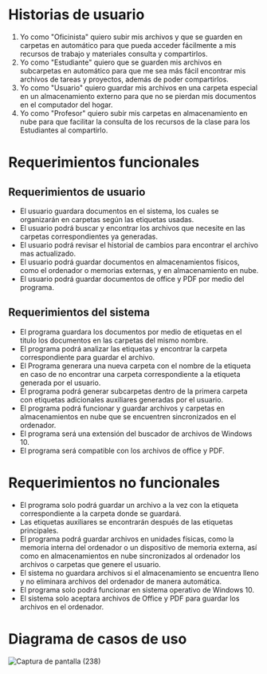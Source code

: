 # Historias de usuario
1. Yo como "Oficinista" quiero subir mis archivos y que se guarden en carpetas en automático para que pueda acceder fácilmente a mis recursos de trabajo y materiales consulta y compartirlos.
2.	Yo como "Estudiante" quiero que se guarden mis archivos en subcarpetas en automático para que me sea más fácil encontrar mis archivos de tareas y proyectos, además de poder compartirlos.
3.	Yo como "Usuario" quiero guardar mis archivos en una carpeta especial en un almacenamiento externo para que no se pierdan mis documentos en el computador del hogar.
4.	Yo como "Profesor" quiero subir mis carpetas en almacenamiento en nube para que facilitar la consulta de los recursos de la clase para los Estudiantes al compartirlo.

# Requerimientos funcionales
## Requerimientos de usuario
* El usuario guardara documentos en el sistema, los cuales se organizarán en carpetas según las etiquetas usadas.
* El usuario podrá buscar y encontrar los archivos que necesite en las carpetas correspondientes ya generadas.
* El usuario podrá revisar el historial de cambios para encontrar el archivo mas actualizado.
* El usuario podrá guardar documentos en almacenamientos físicos, como el ordenador o memorias externas, y en almacenamiento en nube.
* El usuario podrá guardar documentos de office y PDF por medio del programa.

## Requerimientos del sistema
*	El programa guardara los documentos por medio de etiquetas en el titulo los documentos en las carpetas del mismo nombre.
*	El programa podrá analizar las etiquetas y encontrar la carpeta correspondiente para guardar el archivo.
*	El Programa generara una nueva carpeta con el nombre de la etiqueta en caso de no encontrar una carpeta correspondiente a la etiqueta generada por el usuario.
*	El programa podrá generar subcarpetas dentro de la primera carpeta con etiquetas adicionales auxiliares generadas por el usuario.
*	El programa podrá funcionar y guardar archivos y carpetas en almacenamientos en nube que se encuentren sincronizados en el ordenador.
*	El programa será una extensión del buscador de archivos de Windows 10.
*	El programa será compatible con los archivos de office y PDF.

# Requerimientos no funcionales
* El programa solo podrá guardar un archivo a la vez con la etiqueta correspondiente a la carpeta donde se guardará.
* Las etiquetas auxiliares se encontrarán después de las etiquetas principales.
* El programa podrá guardar archivos en unidades físicas, como la memoria interna del ordenador o un dispositivo de memoria externa, así como en almacenamientos en nube sincronizados al ordenador los archivos o carpetas que genere el usuario.
* El sistema no guardara archivos si el almacenamiento se encuentra lleno y no eliminara archivos del ordenador de manera automática.
* El programa solo podrá funcionar en sistema operativo de Windows 10.
* El sistema solo aceptara archivos de Office y PDF para guardar los archivos en el ordenador.

# Diagrama de casos de uso
![Captura de pantalla (238)](https://user-images.githubusercontent.com/92123464/142356807-e9b45bbc-a258-49e1-815b-e1dd271a5c2b.png)
